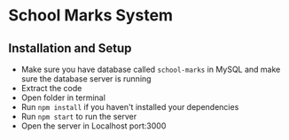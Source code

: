 # School Marks System

## Installation and Setup
- Make sure you have database called `school-marks` in MySQL and make sure the database server is running
- Extract the code
- Open folder in terminal
- Run `npm install` if you haven't installed your dependencies
- Run `npm start` to run the server
- Open the server in Localhost port:3000